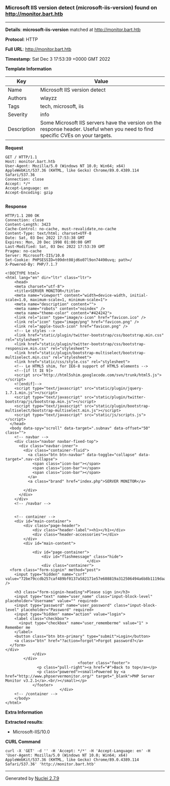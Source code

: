 ### Microsoft IIS version detect (microsoft-iis-version) found on http://monitor.bart.htb
---
**Details**: **microsoft-iis-version**  matched at http://monitor.bart.htb

**Protocol**: HTTP

**Full URL**: http://monitor.bart.htb

**Timestamp**: Sat Dec 3 17:53:39 +0000 GMT 2022

**Template Information**

| Key | Value |
|---|---|
| Name | Microsoft IIS version detect |
| Authors | wlayzz |
| Tags | tech, microsoft, iis |
| Severity | info |
| Description | Some Microsoft IIS servers have the version on the response header. Useful when you need to find specific CVEs on your targets. |

**Request**
```http
GET / HTTP/1.1
Host: monitor.bart.htb
User-Agent: Mozilla/5.0 (Windows NT 10.0; Win64; x64) AppleWebKit/537.36 (KHTML, like Gecko) Chrome/89.0.4389.114 Safari/537.36
Connection: close
Accept: */*
Accept-Language: en
Accept-Encoding: gzip


```

**Response**
```http
HTTP/1.1 200 OK
Connection: close
Content-Length: 3423
Cache-Control: no-cache, must-revalidate,no-cache
Content-Type: text/html; charset=UTF-8
Date: Sat, 03 Dec 2022 17:53:38 GMT
Expires: Mon, 20 Dec 1998 01:00:00 GMT
Last-Modified: Sat, 03 Dec 2022 17:53:39 GMT
Pragma: no-cache
Server: Microsoft-IIS/10.0
Set-Cookie: PHPSESSID=t09dnt08jd6o07l9on74490uvq; path=/
X-Powered-By: PHP/7.1.7

<!DOCTYPE html>
<html lang="en" dir="ltr" class="ltr">
	<head>
    <meta charset="utf-8">
    <title>SERVER MONITOR</title>
    <meta name="viewport" content="width=device-width, initial-scale=1.0, maximum-scale=1, minimum-scale=1">
    <meta name="description" content="">
    <meta name="robots" content="noindex" />		
    <meta name="theme-color" content="#424242">
	<link rel="icon" type="image/x-icon" href="favicon.ico" />
	<link rel="icon" type="image/png" href="favicon.png" />
	<link rel="apple-touch-icon" href="favicon.png" />
    <!-- Le styles -->
    <link href="static/plugin/twitter-bootstrap/css/bootstrap.min.css" rel="stylesheet">
    <link href="static/plugin/twitter-bootstrap/css/bootstrap-responsive.min.css" rel="stylesheet">
    <link href="static/plugin/bootstrap-multiselect/bootstrap-multiselect.min.css" rel="stylesheet">
    <link href="static/css/style.css" rel="stylesheet">
	<!-- Le HTML5 shim, for IE6-8 support of HTML5 elements -->
    <!--[if lt IE 9]>
    <script src="http://html5shim.googlecode.com/svn/trunk/html5.js"></script>
	<![endif]-->
    <script type="text/javascript" src="static/plugin/jquery-1.7.1.min.js"></script>
    <script type="text/javascript" src="static/plugin/twitter-bootstrap/js/bootstrap.min.js"></script>
    <script type="text/javascript" src="static/plugin/bootstrap-multiselect/bootstrap-multiselect.min.js"></script>
    <script type="text/javascript" src="static/js/scripts.js"></script>
  </head>
  <body data-spy="scroll" data-target=".subnav" data-offset="50" class="">
    <!-- navbar -->
    <div class="navbar navbar-fixed-top">
      <div class="navbar-inner">
        <div class="container-fluid">
          <a class="btn btn-navbar" data-toggle="collapse" data-target=".nav-collapse">
            <span class="icon-bar"></span>
            <span class="icon-bar"></span>
            <span class="icon-bar"></span>
          </a>
          <a class="brand" href="index.php">SERVER MONITOR</a>

        </div>
      </div>
    </div>
    <!-- /navbar -->

	
    <!-- container -->
    <div id="main-container">
		<div class="page-header">
			<div class="header-label"><h1></h1></div>
			<div class="header-accessories"></div>
		</div>
		<div id="main-content">
			
			<div id="page-container">
				<div id="flashmessage" class="hide">
									</div>
				<div class="container">
  <form class="form-signin" method="post">
	<input type="hidden" name="csrf" value="72be79ccdb257caf489bf0137a582171e57e608819a312506494a6b8b1119daa" />

    <h3 class="form-signin-heading">Please sign in</h3>
    <input type="text" name="user_name" class="input-block-level" placeholder="Username" value="" required>
    <input type="password" name="user_password" class="input-block-level" placeholder="Password" required>
	<input type="hidden" name="action" value="login">
    <label class="checkbox">
  	  <input type="checkbox" name="user_rememberme" value="1" > Remember me
    </label>
    <button class="btn btn-primary" type="submit">Login</button>
    <a class="btn" href="?action=forgot">Forgot password?</a>
  </form>
</div>
			</div>
		</div>
								<footer class="footer">
			  <p class="pull-right"><a href="#">Back to top</a></p>
			  <p class="powered"><small>Powered by <a href="http://www.phpservermonitor.org/" target="_blank">PHP Server Monitor v3.2.1</a>.<br/></small></p>
			</footer>
						</div>
    <!-- /container -->
    </body>
</html>

```

**Extra Information**

**Extracted results**:

- Microsoft-IIS/10.0



**CURL Command**
```
curl -X 'GET' -d '' -H 'Accept: */*' -H 'Accept-Language: en' -H 'User-Agent: Mozilla/5.0 (Windows NT 10.0; Win64; x64) AppleWebKit/537.36 (KHTML, like Gecko) Chrome/89.0.4389.114 Safari/537.36' 'http://monitor.bart.htb'
```
---
Generated by [Nuclei 2.7.9](https://github.com/projectdiscovery/nuclei)